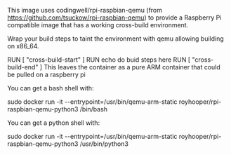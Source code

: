 This image uses codingwell/rpi-raspbian-qemu (from https://github.com/tsuckow/rpi-raspbian-qemu) to provide a Raspberry Pi compatible image that has a working cross-build environment.

Wrap your build steps to taint the environment with qemu allowing building on x86_64.

RUN [ "cross-build-start" ]
RUN echo do buid steps here
RUN [ "cross-build-end" ]
This leaves the container as a pure ARM container that could be pulled on a raspberry pi

You can get a bash shell with:

sudo docker run -it --entrypoint=/usr/bin/qemu-arm-static royhooper/rpi-raspbian-qemu-python3 /bin/bash

You can get a python shell with:

sudo docker run -it --entrypoint=/usr/bin/qemu-arm-static royhooper/rpi-raspbian-qemu-python3 /usr/bin/python3

